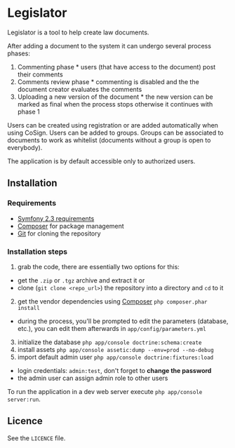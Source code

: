 Legislator
========================

Legislator is a tool to help create law documents.

After adding a document to the system it can undergo several process phases:
  1. Commenting phase
    * users (that have access to the document) post their comments
  2. Comments review phase
    * commenting is disabled and the the document creator evaluates the comments
  3. Uploading a new version of the document
    * the new version can be marked as final when the process stops otherwise it continues with phase 1

Users can be created using registration or are added automatically when using CoSign. Users can be added to groups. Groups can be associated to documents to work as whitelist (documents without a group is open to everybody).

The application is by default accessible only to authorized users.

## Installation ##

### Requirements ###

* [Symfony 2.3 requirements](http://symfony.com/doc/current/reference/requirements.html)
* [Composer](http://getcomposer.org/) for package management
* [Git](http://git-scm.com/) for cloning the repository


### Installation steps ###

1. grab the code, there are essentially two options for this:
  * get the `.zip` or `.tgz` archive and extract it or
  * clone (`git clone <repo_url>`) the repository into a directory and `cd` to it
2. get the vendor dependencies using [Composer](http://getcomposer.org/) `php composer.phar install`
  * during the process, you'll be prompted to edit the parameters (database, etc.), you can edit them afterwards in `app/config/parameters.yml`
3. initialize the database `php app/console doctrine:schema:create`
4. install assets `php app/console assetic:dump --env=prod --no-debug`
5. import default admin user `php app/console doctrine:fixtures:load`
  * login credentials: `admin:test`, don't forget to **change the password**
  * the admin user can assign admin role to other users

To run the application in a dev web server execute `php app/console server:run`.

## Licence ##

See the `LICENCE` file.
